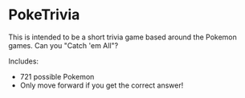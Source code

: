 # PokeTrivia

This is intended to be a short trivia game based around the Pokemon games.  Can you "Catch 'em All"?

Includes:
- 721 possible Pokemon
- Only move forward if you get the correct answer!
